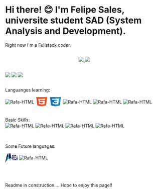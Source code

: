 
# Hi there! 😊 I'm Felipe Sales, universite student SAD (System Analysis and Development).
Right now I'm a Fullstack coder. 
##
<div align="center">
  <a href="https://github.com/fikasales">
  <img height="180em" src="https://github-readme-stats.vercel.app/api?username=fikasales&show_icons=true&theme=midnight-purple&include_all_commits=true&count_private=true"/>
  <img height="180em" src="https://github-readme-stats.vercel.app/api/top-langs/?username=fikasales&layout=compact&langs_count=7&theme=midnight-purple"/>
</div>

##

<div> 
  <a href="https://www.instagram.com/lipemsales" target="_blank"><img src="https://img.shields.io/badge/-Instagram-%23E4405F?style=for-the-badge&logo=instagram&logoColor=white" target="_blank"></a>
  <a href = "mailto:lipesales@gmail.com"><img src="https://img.shields.io/badge/-Gmail-%23333?style=for-the-badge&logo=gmail&logoColor=white" target="_blank"></a>
  <a href="https://www.linkedin.com/in/felipemsales/" target="_blank"><img src="https://img.shields.io/badge/-LinkedIn-%230077B5?style=for-the-badge&logo=linkedin&logoColor=white" target="_blank"></a>  
</div>

##
Languanges learning:
<div>
  <img align="center" alt="Rafa-HTML" height="30" width="40" src="https://cdn.jsdelivr.net/gh/devicons/devicon/icons/java/java-original.svg" />
  <img align="center" alt="Rafa-HTML" height="30" width="40" src="https://raw.githubusercontent.com/devicons/devicon/master/icons/html5/html5-original.svg">
  <img align="center" alt="Rafa-CSS" height="30" width="40" src="https://raw.githubusercontent.com/devicons/devicon/master/icons/css3/css3-original.svg">
  <img align="center" alt="Rafa-HTML" height="30" width="40" src="https://cdn.jsdelivr.net/gh/devicons/devicon/icons/mysql/mysql-original.svg" />
  <img align="center" alt="Rafa-HTML" height="30" width="40" src="https://cdn.jsdelivr.net/gh/devicons/devicon/icons/php/php-original.svg" />
  <img align="center" alt="Rafa-HTML" height="30" width="40" src="https://cdn.jsdelivr.net/gh/devicons/devicon/icons/figma/figma-original.svg" />
</div>
<br><br>
Basic Skills:
<div>
  <img align="center" alt="Rafa-HTML" height="30" width="40" src="https://cdn.jsdelivr.net/gh/devicons/devicon/icons/c/c-original.svg" />
  <img align="center" alt="Rafa-HTML" height="30" width="40" src="https://cdn.jsdelivr.net/gh/devicons/devicon/icons/python/python-original.svg" />
  <img align="center" alt="Rafa-HTML" height="30" width="40" src="https://cdn.jsdelivr.net/gh/devicons/devicon/icons/canva/canva-original.svg" />
  <img align="center" alt="Rafa-HTML" height="30" width="40" src="https://cdn.jsdelivr.net/gh/devicons/devicon/icons/latex/latex-original.svg" />
</div>  
<br><br>

Some Future languages:
<div>
<img align="center" alt="Rafa-HTML" height="30" width="40" src="https://github.com/FikaSales/Html-CSS/blob/main/imagens/pega-seeklogo.com.svg" />
<img align="center" alt="Rafa-HTML" height="30" width="40" src="https://cdn.jsdelivr.net/gh/devicons/devicon/icons/laravel/laravel-plain.svg" />
</div>
<br><br>

##
Readme in construction....
Hope to enjoy this page!!
